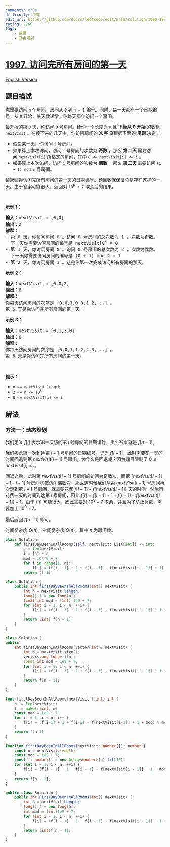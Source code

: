 ```yaml
---
comments: true
difficulty: 中等
edit_url: https://github.com/doocs/leetcode/edit/main/solution/1900-1999/1997.First%20Day%20Where%20You%20Have%20Been%20in%20All%20the%20Rooms/README.md
rating: 2260
tags:
    - 数组
    - 动态规划
---
```


# [1997. 访问完所有房间的第一天](https://leetcode.cn/problems/first-day-where-you-have-been-in-all-the-rooms)

[English Version](/solution/1900-1999/1997.First%20Day%20Where%20You%20Have%20Been%20in%20All%20the%20Rooms/README_EN.md)

## 题目描述

<!-- 这里写题目描述 -->

<p>你需要访问&nbsp;<code>n</code> 个房间，房间从 <code>0</code> 到 <code>n - 1</code> 编号。同时，每一天都有一个日期编号，从 <code>0</code> 开始，依天数递增。你每天都会访问一个房间。</p>

<p>最开始的第 <code>0</code> 天，你访问&nbsp;<code>0</code> 号房间。给你一个长度为 <code>n</code> 且 <strong>下标从 0 开始</strong> 的数组 <code>nextVisit</code> 。在接下来的几天中，你访问房间的 <strong>次序</strong> 将根据下面的 <strong>规则</strong> 决定：</p>

<ul>
	<li>假设某一天，你访问&nbsp;<code>i</code> 号房间。</li>
	<li>如果算上本次访问，访问&nbsp;<code>i</code> 号房间的次数为 <strong>奇数</strong> ，那么 <strong>第二天</strong> 需要访问&nbsp;<code>nextVisit[i]</code> 所指定的房间，其中 <code>0 &lt;= nextVisit[i] &lt;= i</code> 。</li>
	<li>如果算上本次访问，访问&nbsp;<code>i</code> 号房间的次数为 <strong>偶数</strong> ，那么 <strong>第二天</strong> 需要访问&nbsp;<code>(i + 1) mod n</code> 号房间。</li>
</ul>

<p>请返回你访问完所有房间的第一天的日期编号。题目数据保证总是存在这样的一天。由于答案可能很大，返回对 <code>10<sup>9</sup> + 7</code> 取余后的结果。</p>

<p>&nbsp;</p>

<p><strong>示例 1：</strong></p>

<pre>
<strong>输入：</strong>nextVisit = [0,0]
<strong>输出：</strong>2
<strong>解释：</strong>
- 第 0 天，你访问房间 0 。访问 0 号房间的总次数为 1 ，次数为奇数。
&nbsp; 下一天你需要访问房间的编号是 nextVisit[0] = 0
- 第 1 天，你访问房间 0 。访问 0 号房间的总次数为 2 ，次数为偶数。
&nbsp; 下一天你需要访问房间的编号是 (0 + 1) mod 2 = 1
- 第 2 天，你访问房间 1 。这是你第一次完成访问所有房间的那天。
</pre>

<p><strong>示例 2：</strong></p>

<pre>
<strong>输入：</strong>nextVisit = [0,0,2]
<strong>输出：</strong>6
<strong>解释：</strong>
你每天访问房间的次序是 [0,0,1,0,0,1,2,...] 。
第 6 天是你访问完所有房间的第一天。
</pre>

<p><strong>示例 3：</strong></p>

<pre>
<strong>输入：</strong>nextVisit = [0,1,2,0]
<strong>输出：</strong>6
<strong>解释：</strong>
你每天访问房间的次序是 [0,0,1,1,2,2,3,...] 。
第 6 天是你访问完所有房间的第一天。
</pre>

<p>&nbsp;</p>

<p><strong>提示：</strong></p>

<ul>
	<li><code>n == nextVisit.length</code></li>
	<li><code>2 &lt;= n &lt;= 10<sup>5</sup></code></li>
	<li><code>0 &lt;= nextVisit[i] &lt;= i</code></li>
</ul>

## 解法

### 方法一：动态规划

我们定义 $f[i]$ 表示第一次访问第 $i$ 号房间的日期编号，那么答案就是 $f[n - 1]$。

我们考虑第一次到达第 $i-1$ 号房间的日期编号，记为 $f[i-1]$，此时需要花一天的时间回退到第 $nextVisit[i-1]$ 号房间，为什么是回退呢？因为题目限制了 $0 \leq nextVisit[i] \leq i$。

回退之后，此时第 $nextVisit[i-1]$ 号房间的访问为奇数次，而第 $[nextVisit[i-1]+1,..i-1]$ 号房间均被访问偶数次，那么这时候我们从第 $nextVisit[i-1]$ 号房间再次走到第 $i-1$ 号房间，就需要花费 $f[i-1] - f[nextVisit[i-1]]$ 天的时间，然后再花费一天的时间到达第 $i$ 号房间，因此 $f[i] = f[i-1] + 1 + f[i-1] - f[nextVisit[i-1]] + 1$。由于 $f[i]$ 可能很大，因此需要对 $10^9 + 7$ 取余，并且为了防止负数，需要加上 $10^9 + 7$。

最后返回 $f[n-1]$ 即可。

时间复杂度 $O(n)$，空间复杂度 $O(n)$。其中 $n$ 为房间数。

<!-- tabs:start -->

```python
class Solution:
    def firstDayBeenInAllRooms(self, nextVisit: List[int]) -> int:
        n = len(nextVisit)
        f = [0] * n
        mod = 10**9 + 7
        for i in range(1, n):
            f[i] = (f[i - 1] + 1 + f[i - 1] - f[nextVisit[i - 1]] + 1) % mod
        return f[-1]
```

```java
class Solution {
    public int firstDayBeenInAllRooms(int[] nextVisit) {
        int n = nextVisit.length;
        long[] f = new long[n];
        final int mod = (int) 1e9 + 7;
        for (int i = 1; i < n; ++i) {
            f[i] = (f[i - 1] + 1 + f[i - 1] - f[nextVisit[i - 1]] + 1 + mod) % mod;
        }
        return (int) f[n - 1];
    }
}
```

```cpp
class Solution {
public:
    int firstDayBeenInAllRooms(vector<int>& nextVisit) {
        int n = nextVisit.size();
        vector<long long> f(n);
        const int mod = 1e9 + 7;
        for (int i = 1; i < n; ++i) {
            f[i] = (f[i - 1] + 1 + f[i - 1] - f[nextVisit[i - 1]] + 1 + mod) % mod;
        }
        return f[n - 1];
    }
};
```

```go
func firstDayBeenInAllRooms(nextVisit []int) int {
	n := len(nextVisit)
	f := make([]int, n)
	const mod = 1e9 + 7
	for i := 1; i < n; i++ {
		f[i] = (f[i-1] + 1 + f[i-1] - f[nextVisit[i-1]] + 1 + mod) % mod
	}
	return f[n-1]
}
```

```ts
function firstDayBeenInAllRooms(nextVisit: number[]): number {
    const n = nextVisit.length;
    const mod = 1e9 + 7;
    const f: number[] = new Array<number>(n).fill(0);
    for (let i = 1; i < n; ++i) {
        f[i] = (f[i - 1] + 1 + f[i - 1] - f[nextVisit[i - 1]] + 1 + mod) % mod;
    }
    return f[n - 1];
}
```

```cs
public class Solution {
    public int FirstDayBeenInAllRooms(int[] nextVisit) {
        int n = nextVisit.Length;
        long[] f = new long[n];
        int mod = (int)1e9 + 7;
        for (int i = 1; i < n; ++i) {
            f[i] = (f[i - 1] + 1 + f[i - 1] - f[nextVisit[i - 1]] + 1 + mod) % mod;
        }
        return (int)f[n - 1];
    }
}
```

<!-- tabs:end -->

<!-- end -->
